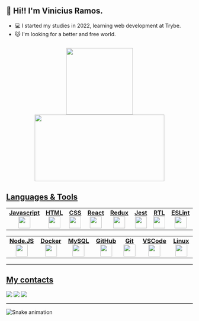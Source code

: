 ## 👋 Hi!! I'm Vinicius Ramos.

- 💻 I started my studies in 2022, learning web development at Trybe.
- 🐱 I'm looking for a better and free world.

##
  <div align="center">
    <a href="https://github.com/viniramoss">
    <img height="180em" src="https://github-readme-stats.vercel.app/api?username=viniramoss&show_icons=true&theme=dracula&include_all_commits=true&count_private=true"/>
    <img width="350em" height="180em" src="https://github-readme-stats.vercel.app/api/top-langs/?username=viniramoss&layout=compact&langs_count=7&theme=dracula"/>
  </div>
  
## Languages & Tools
<table width="320px">
    <tbody>
        <tr valign="top">
            <td width="80px" align="center">
            <span><strong>Javascript</strong></span><br>
            <img height="32px" src="https://upload.vectorlogo.zone/logos/javascript/images/239ec8a4-163e-4792-83b6-3f6d96911757.svg">
            </td>
            <td width="80px" align="center">
            <span><strong>HTML</strong></span><br>
            <img height="32" src="https://cdn.jsdelivr.net/gh/devicons/devicon/icons/html5/html5-original.svg">
            </td>
            <td width="80px" align="center">
            <span><strong>CSS</strong></span><br>
            <img height="32px" src="https://cdn.jsdelivr.net/gh/devicons/devicon/icons/css3/css3-original.svg">
            </td>
            <td width="80px" align="center">
            <span><strong>React</strong></span><br>
            <img height="32px" src="https://cdn.jsdelivr.net/gh/devicons/devicon/icons/react/react-original.svg">
            </td>
            <td width="80px" align="center">
            <span><strong>Redux</strong></span><br>
            <img height="32" src="https://cdn.worldvectorlogo.com/logos/redux.svg">
            </td>
            <td width="80px" align="center">
            <span><strong>Jest</strong></span><br>
            <img height="32px" src="https://www.vectorlogo.zone/logos/jestjsio/jestjsio-icon.svg">
            <td width="80px" align="center">
            <span><strong>RTL</strong></span><br>
            <img height="32" src="https://testing-library.com/img/octopus-128x128.png">
            </td>
            <td width="80px" align="center">
            <span><strong>ESLint</strong></span><br>
            <img height="32px" src="https://www.vectorlogo.zone/logos/eslint/eslint-icon.svg">
            </td>
        </tr>
      </tbody>
  </table>
  <table width="320px">
    <tbody>
        <tr valign="top">
            <td width="80px" align="center">
            <span><strong>Node.JS</strong></span><br>
            <img height="32px" src="https://icongr.am/devicon/nodejs-original.svg?size=128&color=currentColor">
            </td>
            <td width="80px" align="center">
            <span><strong>Docker</strong></span><br>
            <img height="32px" src="https://icongr.am/devicon/docker-original.svg?size=128&color=currentColor">
            </td>
            <td width="80px" align="center">
            <span><strong>MySQL</strong></span><br>
            <img height="32px" src="https://icongr.am/devicon/mysql-original.svg?size=128&color=currentColor">
            </td>
            <td width="80px" align="center">
            <span><strong>GitHub</strong></span><br>
            <img height="32px" src="https://icongr.am/devicon/github-original.svg?size=128&color=currentColor">
            </td>
            <td width="80px" align="center">
            <span><strong>Git</strong></span><br>
            <img height="32px" src="https://cdn.jsdelivr.net/gh/devicons/devicon/icons/git/git-plain.svg">
            </td>
            <td width="80px" align="center">
            <span><strong>VSCode</strong></span><br>
            <img height="32px" src="https://www.vectorlogo.zone/logos/visualstudio_code/visualstudio_code-icon.svg">
            </td>
            <td width="80px" align="center">
            <span><strong>Linux</strong></span><br>
            <img height="32px" src="https://www.vectorlogo.zone/logos/linux/linux-icon.svg">
        </tr>
    </tbody>
</table>

---
  
  ## My contacts
 
<div> 
<a href="https://www.instagram.com/vinicius.ski/" target="_blank"><img src="https://img.shields.io/badge/-Instagram-%23E4405F?style=for-the-badge&logo=instagram&logoColor=white" target="_blank"></a>
<a href = "mailto:viniciuseduardorr@gmail.com"><img src="https://img.shields.io/badge/-Gmail-%23333?style=for-the-badge&logo=gmail&logoColor=white" target="_blank"></a>
<a href="https://www.linkedin.com/in/vinicius-ramos-a203001b8/" target="_blank"><img src="https://img.shields.io/badge/-LinkedIn-%230077B5?style=for-the-badge&logo=linkedin&logoColor=white" target="_blank"></a>

---
 
  ![Snake animation](https://github.com/viniramoss/ViniciusRam/blob/output/github-contribution-grid-snake.svg)
 
</div>
